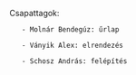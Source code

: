 Csapattagok:
       
       - Molnár Bendegúz: űrlap
       
       - Ványik Alex: elrendezés
        
       - Schosz András: felépítés   
